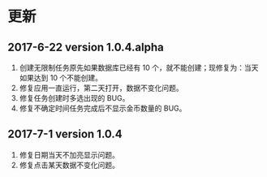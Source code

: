 # 更新

## 2017-6-22 version 1.0.4.alpha
1. 创建无限制任务原先如果数据库已经有 10 个，就不能创建；现修复为：当天如果达到 10 个不能创建。
2. 修复应用一直运行，第二天打开，数据不变化问题。
3. 修复任务创建时多选出现的 BUG。
4. 修复不确定时间任务完成后不显示金币数量的 BUG。

## 2017-7-1 version 1.0.4
1. 修复日期当天不加亮显示问题。
2. 修复点击某天数据不变化问题。
